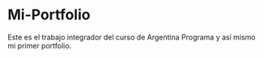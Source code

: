 # Mi-Portfolio
Este es el trabajo integrador del curso de Argentina Programa y así mismo mi primer portfolio.
